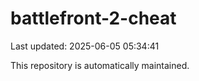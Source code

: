 # battlefront-2-cheat

Last updated: 2025-06-05 05:34:41

This repository is automatically maintained.
